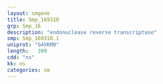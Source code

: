 ```yaml
---
layout: smgene
title: Smp_169310
grp: Smp_16
description: "endonuclease reverse transcriptase"
smp: Smp_169310.1
uniprot: "G4VKM0"
length:   309
cdd: "ns"
kk: ns
categories: sm
---
```

